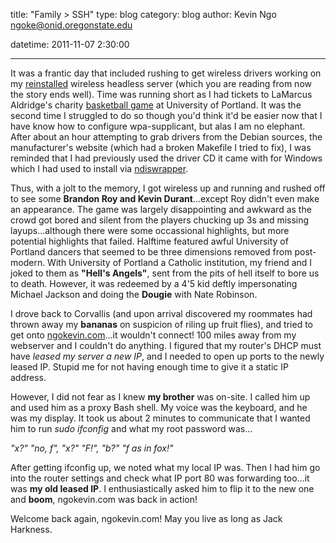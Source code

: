 title: "Family > SSH"
type: blog
category: blog
author: Kevin Ngo <ngoke@onid.oregonstate.edu>

datetime: 2011-11-07 2:30:00

---

It was a frantic day that included rushing to get wireless drivers working on
my [reinstalled](http://ngokevin.com/blog/web-server-back-up/index.html)
wireless headless server (which you are reading from now the story ends well).
Time was running short as I had tickets to LaMarcus Aldridge's charity
[basketball game][bb] at University of Portland.  It was the second time I
struggled to do so though you'd think it'd be easier now that I have know how
to configure wpa-supplicant, but alas I am no elephant. After about an hour
attempting to grab drivers from the Debian sources, the manufacturer's website
(which had a broken Makefile I tried to fix), I was reminded that I had
previously used the driver CD it came with for Windows which I had used to
install via [ndiswrapper][ndiswrapper].

Thus, with a jolt to the memory, I got wireless up and running and rushed off
to see some **Brandon Roy and Kevin Durant**...except Roy didn't even make an
appearance. The game was largely disappointing and awkward as the crowd got
bored and silent from the players chucking up 3s and missing layups...although
there were some occassional highlights, but more potential highlights that
failed. Halftime featured awful University of Portland dancers that seemed to
be three dimensions removed from post-modern. With University of Portland a
Catholic institution, my friend and I joked to them as **"Hell's Angels"**,
sent from the pits of hell itself to bore us to death. However, it was redeemed
by a 4'5 kid deftly impersonating Michael Jackson and doing the **Dougie** with
Nate Robinson.

I drove back to Corvallis (and upon arrival discovered my roommates had thrown
away my **bananas** on suspicion of riling up fruit flies), and tried to get
onto [ngokevin.com](http://ngokevin.com)...it wouldn't connect! 100 miles away
from my webserver and I couldn't do anything. I figured that my router's DHCP
must have *leased my server a new IP*, and I needed to open up ports to the
newly leased IP. Stupid me for not having enough time to give it a static IP
address.

However, I did not fear as I knew **my brother** was on-site. I called him up
and used him as a proxy Bash shell. My voice was the keyboard, and he was my
display. It took us about 2 minutes to communicate that I wanted him to run
*sudo ifconfig* and what my root password was...

*"x?" "no, f", "x?" "F!", "b?" "f as in fox!"*

After getting ifconfig up, we noted what my local IP was. Then I had him go
into the router settings and check what IP port 80 was forwarding too...it was
**my old leased IP**. I enthusiastically asked him to flip it to the new one
and **boom**, ngokevin.com was back in action!

Welcome back again, ngokevin.com! May you live as long as Jack Harkness.

[bb]:http://www.blazersedge.com/2011/11/7/2543758/media-row-report-rip-city-basketball-classic-home-164-away-157
[ndiswrapper]:https://help.ubuntu.com/community/WifiDocs/Driver/Ndiswrapper
